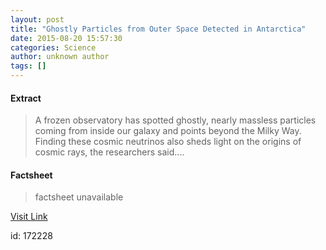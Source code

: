 ```yaml
---
layout: post
title: "Ghostly Particles from Outer Space Detected in Antarctica"
date: 2015-08-20 15:57:30
categories: Science
author: unknown author
tags: []
---
```



#### Extract
>A frozen observatory has spotted ghostly, nearly massless particles coming from inside our galaxy and points beyond the Milky Way. Finding these cosmic neutrinos also sheds light on the origins of cosmic rays, the researchers said....

#### Factsheet
>factsheet unavailable

[Visit Link](http://www.livescience.com/51927-cosmic-neutrinos-confirmed.html)

id:  172228
